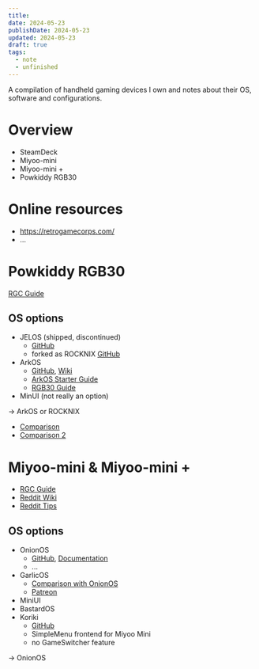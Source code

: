 ```yaml
---
title: 
date: 2024-05-23
publishDate: 2024-05-23
updated: 2024-05-23
draft: true
tags:
  - note
  - unfinished
---
```


A compilation of handheld gaming devices I own and notes about their OS, software and configurations.

# Overview

- SteamDeck
- Miyoo-mini
- Miyoo-mini +
- Powkiddy RGB30

# Online resources

- https://retrogamecorps.com/
- ...

# Powkiddy RGB30

[RGC Guide](https://retrogamecorps.com/2023/10/27/powkiddy-rgb30-starter-guide/)

## OS options

- JELOS (shipped, discontinued)
	- [GitHub](https://github.com/JustEnoughLinuxOS/distribution)
	- forked as ROCKNIX [GitHub](https://github.com/ROCKNIX/distribution)
- ArkOS
	- [GitHub](https://github.com/christianhaitian/arkos), [Wiki](https://github.com/christianhaitian/arkos/wiki)
	- [ArkOS Starter Guide](https://retrogamecorps.com/2023/03/27/arkos-starter-guide/)
	- [RGB30 Guide](https://github.com/christianhaitian/arkos/wiki/Frequently-Asked-Questions---RGB30)
- MinUI (not really an option)

-> ArkOS or ROCKNIX
- [Comparison](https://www.reddit.com/r/SBCGaming/comments/1bzuhzw/arkos_vs_jelos/)
- [Comparison 2](https://www.reddit.com/r/SBCGaming/comments/1c4p8wr/which_fw_for_rgb30_is_better_for_me/)

# Miyoo-mini & Miyoo-mini +

- [RGC Guide](https://retrogamecorps.com/2022/05/15/miyoo-mini-v2-guide/)
- [Reddit Wiki](https://www.reddit.com/r/MiyooMini/wiki/index/)
- [Reddit Tips](https://www.reddit.com/r/MiyooMini/comments/unsy68/new_miyoo_mini_start_here/)

## OS options

- OnionOS 
	- [GitHub](https://github.com/OnionUI/Onion), [Documentation](https://onionui.github.io/)
	- ...
- GarlicOS
	- [Comparison with OnionOS](https://www.reddit.com/r/ANBERNIC/comments/129pt13/onion_os_and_garlic_os_difference/)
	- [Patreon](https://www.patreon.com/posts/92690050)
- MiniUI
- BastardOS
- Koriki
	- [GitHub](https://github.com/Rparadise-Team/Koriki)
	- SimpleMenu frontend for Miyoo Mini
	- no GameSwitcher feature

-> OnionOS